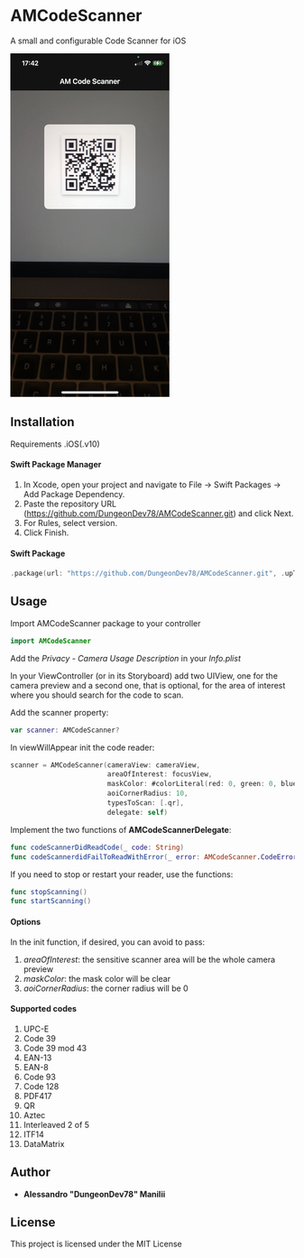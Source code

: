 # AMCodeScanner
A small and configurable Code Scanner for iOS

![Image description](https://github.com/DungeonDev78/AMCodeScanner/blob/main/Images/img001.jpg)

## Installation
Requirements
.iOS(.v10)

#### Swift Package Manager 
1. In Xcode, open your project and navigate to File → Swift Packages → Add Package Dependency.
2. Paste the repository URL (https://github.com/DungeonDev78/AMCodeScanner.git) and click Next.
3. For Rules, select version.
4. Click Finish.

#### Swift Package
```swift
.package(url: "https://github.com/DungeonDev78/AMCodeScanner.git", .upToNextMajor(from: "1.0.0"))
```


## Usage

Import AMCodeScanner package to your controller
```swift
import AMCodeScanner
```

Add the *Privacy - Camera Usage Description* in your *Info.plist*

In your ViewController (or in its Storyboard) add two UIView, one for the camera preview and a second one, that is optional, for the area of interest where you should search for the code to scan.

Add the scanner property:
```swift
var scanner: AMCodeScanner?
```

In viewWillAppear init the code reader:
```swift
scanner = AMCodeScanner(cameraView: cameraView,
                        areaOfInterest: focusView,
                        maskColor: #colorLiteral(red: 0, green: 0, blue: 0, alpha: 0.5),
                        aoiCornerRadius: 10,
                        typesToScan: [.qr],
                        delegate: self)
```

Implement the two functions of **AMCodeScannerDelegate**:
```swift
func codeScannerDidReadCode(_ code: String)
func codeScannerdidFailToReadWithError(_ error: AMCodeScanner.CodeError)
```

If you need to stop or restart your reader, use the functions:
```swift
func stopScanning()
func startScanning()
```

#### Options
In the init function, if desired, you can avoid to pass: 
1. *areaOfInterest*: the sensitive scanner area will be the whole camera preview
2. *maskColor*: the mask color will be clear
3. *aoiCornerRadius*: the corner radius will be 0

#### Supported codes
1. UPC-E
2. Code 39
3. Code 39 mod 43
4. EAN-13
5. EAN-8
6. Code 93
7. Code 128
8. PDF417
9. QR
10. Aztec
11. Interleaved 2 of 5
12. ITF14
13. DataMatrix


## Author

* **Alessandro "DungeonDev78" Manilii**

## License

This project is licensed under the MIT License
